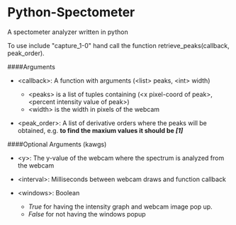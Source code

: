# Python-Spectometer
A spectometer analyzer written in python

To use include "capture_1-0" hand call the function retrieve_peaks(callback, peak_order).

####Arguments

* \<callback\>:     A function with arguments (\<list\> peaks, \<int\> width)
  - \<peaks\> is a list of tuples containing (\<x pixel-coord of peak\>, \<percent intensity value of peak\>)
  - \<width> is the width in pixels of the webcam
            
* \<peak_order\>:   A list of derivative orders where the peaks will be obtained, e.g. **to find the maxium values it should be *[1]***

####Optional Arguments (kawgs)

* \<y\>:            The y-value of the webcam where the spectrum is analyzed from the webcam

* \<interval\>:     Milliseconds between webcam draws and function callback

* \<windows\>:      Boolean
  - *True* for having the intensity graph and webcam image pop up.
  - *False* for not having the windows popup
